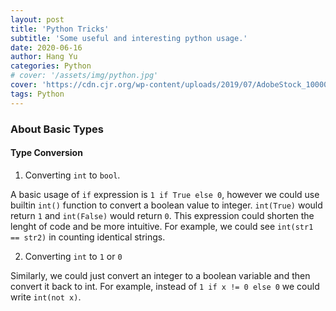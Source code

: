 ```yaml
---
layout: post
title: 'Python Tricks'
subtitle: 'Some useful and interesting python usage.'
date: 2020-06-16
author: Hang Yu
categories: Python
# cover: '/assets/img/python.jpg'
cover: 'https://cdn.cjr.org/wp-content/uploads/2019/07/AdobeStock_100000042-e1563305717660-1300x500.jpeg'
tags: Python
---
```

### About Basic Types

#### Type Conversion
1. Converting `int` to `bool`.

A basic usage of `if` expression is `1 if True else 0`, however we could use builtin `int()`  function to convert a boolean value to integer. `int(True)` would return `1` and `int(False)` would return `0`. This expression could shorten the lenght of code and be more intuitive. For example, we could see `int(str1 == str2)` in counting identical strings.

2. Converting `int` to `1` or `0`

Similarly, we could just convert an integer to a boolean variable and then convert it back to int. For example, instead of `1 if x != 0 else 0` we could write `int(not x)`.


